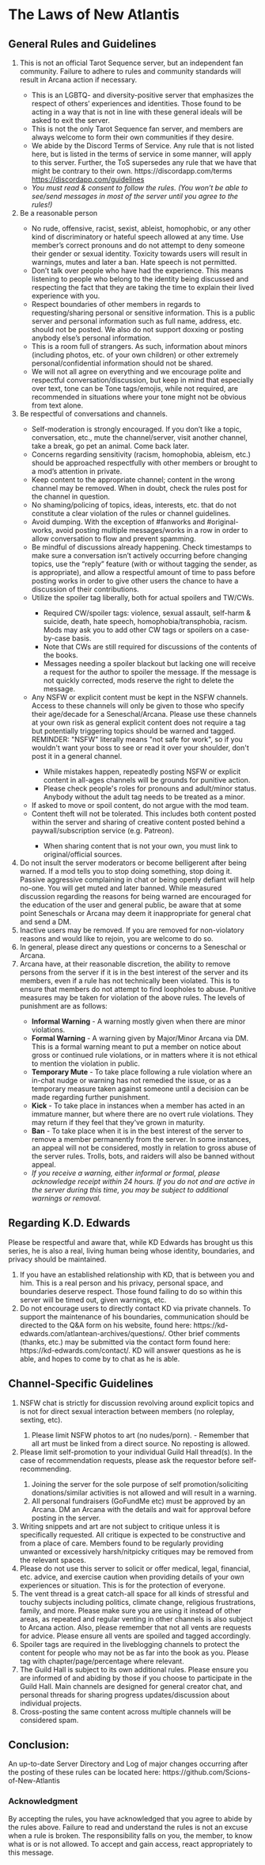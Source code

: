 <h1>The Laws of New Atlantis&nbsp;</h1>
<h2>General Rules and Guidelines</h2>
<ol>
<li>This is not an official Tarot Sequence server, but an independent fan community. Failure to adhere to rules and community standards will result in Arcana action if necessary.</li>
<ul>
<li>This is an LGBTQ- and diversity-positive server that emphasizes the respect of others&rsquo; experiences and identities. Those found to be acting in a way that is not in line with these general ideals will be asked to exit the server.</li>
<li>This is not the only Tarot Sequence fan server, and members are always welcome to form their own communities if they desire.</li>
<li>We abide by the Discord Terms of Service. Any rule that is not listed here, but is listed in the terms of service in some manner, will apply to this server. Further, the ToS supersedes any rule that we have that might be contrary to their own. https://discordapp.com/terms <a href="https://discordapp.com/guidelines" target="_blank" rel="noopener">https://discordapp.com/guidelines</a></li>
<li><em>You must read &amp; consent to follow the rules. (You won&rsquo;t be able to see/send messages in most of the server until you agree to the rules!)</em></li>
</ul>
<li>Be a reasonable person</li>
<ul>
<li>No rude, offensive, racist, sexist, ableist, homophobic, or any other kind of discriminatory or hateful speech allowed at any time. Use member&rsquo;s correct pronouns and do not attempt to deny someone their gender or sexual identity. Toxicity towards users will result in warnings, mutes and later a ban. Hate speech is not permitted.</li>
<li>Don&rsquo;t talk over people who have had the experience. This means listening to people who belong to the identity being discussed and respecting the fact that they are taking the time to explain their lived experience with you.</li>
<li>Respect boundaries of other members in regards to requesting/sharing personal or sensitive information. This is a public server and personal information such as full name, address, etc. should not be posted. We also do not support doxxing or posting anybody else&rsquo;s personal information.</li>
<li>This is a room full of strangers. As such, information about minors (including photos, etc. of your own children) or other extremely personal/confidential information should not be shared.</li>
<li>We will not all agree on everything and we encourage polite and respectful conversation/discussion, but keep in mind that especially over text, tone can be Tone tags/emojis, while not required, are recommended in situations where your tone might not be obvious from text alone.</li>
</ul>
<li>Be respectful of conversations and channels.</li>
<ul>
<li>Self-moderation is strongly encouraged. If you don&rsquo;t like a topic, conversation, etc., mute the channel/server, visit another channel, take a break, go pet an animal. Come back later.</li>
<li>Concerns regarding sensitivity (racism, homophobia, ableism, etc.) should be approached respectfully with other members or brought to a mod&rsquo;s attention in private.</li>
<li>Keep content to the appropriate channel; content in the wrong channel may be removed. When in doubt, check the rules post for the channel in question.</li>
<li>No shaming/policing of topics, ideas, interests, etc. that do not constitute a clear violation of the rules or channel guidelines.</li>
<li>Avoid dumping. With the exception of #fanworks and #original-works, avoid posting multiple messages/works in a row in order to allow conversation to flow and prevent spamming.</li>
<li>Be mindful of discussions already happening. Check timestamps to make sure a conversation isn&rsquo;t actively occurring before changing topics, use the &ldquo;reply&rdquo; feature (with or without tagging the sender, as is appropriate), and allow a respectful amount of time to pass before posting works in order to give other users the chance to have a discussion of their contributions.</li>
<li>Utilize the spoiler tag liberally, both for actual spoilers and TW/CWs.</li>
<ul>
<li>Required CW/spoiler tags: violence, sexual assault, self-harm &amp; suicide, death, hate speech, homophobia/transphobia, racism. Mods may ask you to add other CW tags or spoilers on a case-by-case basis.</li>
<li>Note that CWs are still required for discussions of the contents of the books.</li>
<li>Messages needing a spoiler blackout but lacking one will receive a request for the author to spoiler the message. If the message is not quickly corrected, mods reserve the right to delete the message.</li>
</ul>
<li>Any NSFW or explicit content must be kept in the NSFW channels. Access to these channels will only be given to those who specify their age/decade for a Seneschal/Arcana. Please use these channels at your own risk as general explicit content does not require a tag but potentially triggering topics should be warned and tagged. REMINDER: "NSFW" literally means "not safe for work", so if you wouldn't want your boss to see or read it over your shoulder, don't post it in a general channel.</li>
<ul>
<li>While mistakes happen, repeatedly posting NSFW or explicit content in all-ages channels will be grounds for punitive action.</li>
<li>Please check people's roles for pronouns and adult/minor status. Anybody without the adult tag needs to be treated as a minor.</li>
</ul>
<li>If asked to move or spoil content, do not argue with the mod team.</li>
<li>Content theft will not be tolerated. This includes both content posted within the server and sharing of creative content posted behind a paywall/subscription service (e.g. Patreon).</li>
<ul>
<li>When sharing content that is not your own, you must link to original/official sources.</li>
</ul>
</ul>
<li>Do not insult the server moderators or become belligerent after being warned. If a mod tells you to stop doing something, stop doing it. Passive aggressive complaining in chat or being openly defiant will help no-one. You will get muted and later banned. While measured discussion regarding the reasons for being warned are encouraged for the education of the user and general public, be aware that at some point Seneschals or Arcana may deem it inappropriate for general chat and send a DM.</li>
<li>Inactive users may be removed. If you are removed for non-violatory reasons and would like to rejoin, you are welcome to do so.</li>
<li>In general, please direct any questions or concerns to a Seneschal or Arcana.</li>
<li>Arcana have, at their reasonable discretion, the ability to remove persons from the server if it is in the best interest of the server and its members, even if a rule has not technically been violated. This is to ensure that members do not attempt to find loopholes to abuse. Punitive measures may be taken for violation of the above rules. The levels of punishment are as follows:</li>
<ul>
<li><strong>Informal Warning</strong> - A warning mostly given when there are minor violations.</li>
<li><strong>Formal Warning</strong> - A warning given by Major/Minor Arcana via DM. This is a formal warning meant to put a member on notice about gross or continued rule violations, or in matters where it is not ethical to mention the violation in public.</li>
<li><strong>Temporary Mute</strong> - To take place following a rule violation where an in-chat nudge or warning has not remedied the issue, or as a temporary measure taken against someone until a decision can be made regarding further punishment.</li>
<li><strong>Kick</strong> - To take place in instances when a member has acted in an immature manner, but where there are no overt rule violations. They may return if they feel that they've grown in maturity.</li>
<li><strong>Ban</strong> - To take place when it is in the best interest of the server to remove a member permanently from the server. In some instances, an appeal will not be considered, mostly in relation to gross abuse of the server rules. Trolls, bots, and raiders will also be banned without appeal.</li>
<li><em>If you receive a warning, either informal or formal, please acknowledge receipt within 24 hours. If you do not and are active in the server during this time, you may be subject to additional warnings or removal.</em></li>
</ul>
</ol>
<h2>Regarding K.D. Edwards</h2>
<p>Please be respectful and aware that, while KD Edwards has brought us this series, he is also a real, living human being whose identity, boundaries, and privacy should be maintained.</p>
<ol>
<li>If you have an established relationship with KD, that is between you and him. This is a real person and his privacy, personal space, and boundaries deserve respect. Those found failing to do so within this server will be timed out, given warnings, etc.</li>
<li>Do not encourage users to directly contact KD via private channels. To support the maintenance of his boundaries, communication should be directed to the Q&amp;A form on his website, found here: https://kd-edwards.com/atlantean-archives/questions/. Other brief comments (thanks, etc.) may be submitted via the contact form found here: https://kd-edwards.com/contact/. KD will answer questions as he is able, and hopes to come by to chat as he is able.</li>
</ol>
<h2>Channel-Specific Guidelines</h2>
<ol>
<li>NSFW chat is strictly for discussion revolving around explicit topics and is not for direct sexual interaction between members (no roleplay, sexting, etc).</li>
<ol>
<li>Please limit NSFW photos to art (no nudes/porn). - Remember that all art must be linked from a direct source. No reposting is allowed.</li>
</ol>
<li>Please limit self-promotion to your individual Guild Hall thread(s). In the case of recommendation requests, please ask the requestor before self-recommending.</li>
<ol>
<li>Joining the server for the sole purpose of self promotion/soliciting donations/similar activities is not allowed and will result in a warning.</li>
<li>All personal fundraisers (GoFundMe etc) must be approved by an Arcana. DM an Arcana with the details and wait for approval before posting in the server.</li>
</ol>
<li>Writing snippets and art are not subject to critique unless it is specifically requested. All critique is expected to be constructive and from a place of care. Members found to be regularly providing unwanted or excessively harsh/nitpicky critiques may be removed from the relevant spaces.</li>
<li>Please do not use this server to solicit or offer medical, legal, financial, etc. advice, and exercise caution when providing details of your own experiences or situation. This is for the protection of everyone.</li>
<li>The vent thread is a great catch-all space for all kinds of stressful and touchy subjects including politics, climate change, religious frustrations, family, and more. Please make sure you are using it instead of other areas, as repeated and regular venting in other channels is also subject to Arcana action. Also, please remember that not all vents are requests for advice. Please ensure all vents are spoiled and tagged accordingly.</li>
<li>Spoiler tags are required in the liveblogging channels to protect the content for people who may not be as far into the book as you. Please tag with chapter/page/percentage where relevant.</li>
<li>The Guild Hall is subject to its own additional rules. Please ensure you are informed of and abiding by those if you choose to participate in the Guild Hall. Main channels are designed for general creator chat, and personal threads for sharing progress updates/discussion about individual projects.</li>
<li>Cross-posting the same content across multiple channels will be considered spam.</li>
</ol>
<h2>Conclusion:</h2>
<p>An up-to-date Server Directory and Log of major changes occurring after the posting of these rules can be located here: https://github.com/Scions-of-New-Atlantis</p>
<h3>Acknowledgment</h3>
<p>By accepting the rules, you have acknowledged that you agree to abide by the rules above. Failure to read and understand the rules is not an excuse when a rule is broken. The responsibility falls on you, the member, to know what is or is not allowed. To accept and gain access, react appropriately to this message.</p>
